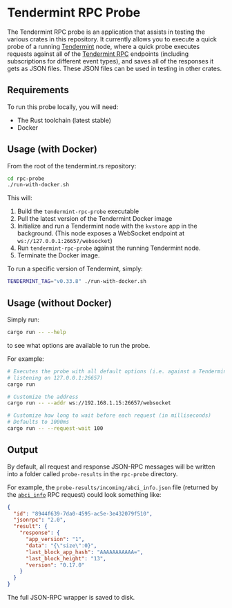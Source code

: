 # Tendermint RPC Probe

The Tendermint RPC probe is an application that assists in testing the various
crates in this repository. It currently allows you to execute a quick probe of
a running [Tendermint] node, where a quick probe executes requests against all
of the [Tendermint RPC] endpoints (including subscriptions for different event
types), and saves all of the responses it gets as JSON files. These JSON files
can be used in testing in other crates.

## Requirements

To run this probe locally, you will need:

* The Rust toolchain (latest stable)
* Docker

## Usage (with Docker)

From the root of the tendermint.rs repository:

```bash
cd rpc-probe
./run-with-docker.sh
```

This will:

1. Build the `tendermint-rpc-probe` executable
2. Pull the latest version of the Tendermint Docker image
3. Initialize and run a Tendermint node with the `kvstore` app in the
   background. (This node exposes a WebSocket endpoint at
   `ws://127.0.0.1:26657/websocket`)
4. Run `tendermint-rpc-probe` against the running Tendermint node.
5. Terminate the Docker image.

To run a specific version of Tendermint, simply:

```bash
TENDERMINT_TAG="v0.33.8" ./run-with-docker.sh
```

## Usage (without Docker)

Simply run:

```bash
cargo run -- --help
```

to see what options are available to run the probe.

For example:

```bash
# Executes the probe with all default options (i.e. against a Tendermint node
# listening on 127.0.0.1:26657)
cargo run

# Customize the address
cargo run -- --addr ws://192.168.1.15:26657/websocket

# Customize how long to wait before each request (in milliseconds)
# Defaults to 1000ms
cargo run -- --request-wait 100
```

## Output

By default, all request and response JSON-RPC messages will be written into a
folder called `probe-results` in the `rpc-probe` directory.

For example, the `probe-results/incoming/abci_info.json` file (returned by the
[`abci_info`] RPC request) could look something like:

```json
{
  "id": "8944f639-7da0-4595-ac5e-3e432079f510",
  "jsonrpc": "2.0",
  "result": {
    "response": {
      "app_version": "1",
      "data": "{\"size\":0}",
      "last_block_app_hash": "AAAAAAAAAAA=",
      "last_block_height": "13",
      "version": "0.17.0"
    }
  }
}
```

The full JSON-RPC wrapper is saved to disk.

[Tendermint]: https://github.com/tendermint/tendermint
[Tendermint RPC]: https://docs.tendermint.com/master/rpc/
[`abci_info`]: https://docs.tendermint.com/master/rpc/#/ABCI/abci_info
